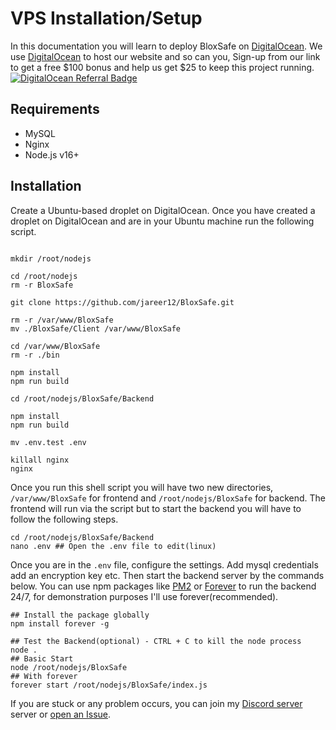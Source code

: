 # VPS Installation/Setup

In this documentation you will learn to deploy BloxSafe on [DigitalOcean](https://www.digitalocean.com/?refcode=bcc56aadc190&utm_campaign=Referral_Invite&utm_medium=Referral_Program&utm_source=badge). We use [DigitalOcean](https://www.digitalocean.com/?refcode=bcc56aadc190&utm_campaign=Referral_Invite&utm_medium=Referral_Program&utm_source=badge) to host our website and so can you, Sign-up from our link to get a free $100 bonus and help us get $25 to keep this project running.
[![DigitalOcean Referral Badge](https://web-platforms.sfo2.cdn.digitaloceanspaces.com/WWW/Badge%201.svg)](https://www.digitalocean.com/?refcode=bcc56aadc190&utm_campaign=Referral_Invite&utm_medium=Referral_Program&utm_source=badge)

## Requirements

- MySQL
- Nginx
- Node.js v16+

## Installation

Create a Ubuntu-based droplet on DigitalOcean. Once you have created a droplet on DigitalOcean and are in your Ubuntu machine run the following script.

```shell

mkdir /root/nodejs

cd /root/nodejs
rm -r BloxSafe

git clone https://github.com/jareer12/BloxSafe.git

rm -r /var/www/BloxSafe
mv ./BloxSafe/Client /var/www/BloxSafe

cd /var/www/BloxSafe
rm -r ./bin

npm install
npm run build

cd /root/nodejs/BloxSafe/Backend

npm install
npm run build

mv .env.test .env

killall nginx
nginx

```

Once you run this shell script you will have two new directories, `/var/www/BloxSafe` for frontend and `/root/nodejs/BloxSafe` for backend. The frontend will run via the script but to start the backend you will have to follow the following steps.

```shell
cd /root/nodejs/BloxSafe/Backend
nano .env ## Open the .env file to edit(linux)
```

Once you are in the `.env` file, configure the settings. Add mysql credentials add an encryption key etc. Then start the backend server by the commands below. You can use npm packages like [PM2](https://www.npmjs.com/package/pm2) or [Forever](https://www.npmjs.com/package/forever) to run the backend 24/7, for demonstration purposes I'll use forever(recommended).

```shell
## Install the package globally
npm install forever -g
```

```shell
## Test the Backend(optional) - CTRL + C to kill the node process
node .
## Basic Start
node /root/nodejs/BloxSafe
## With forever
forever start /root/nodejs/BloxSafe/index.js
```

If you are stuck or any problem occurs, you can join my [Discord server](https://discord.gg/M6bn9xtrhC) server or [open an Issue](https://github.com/jareer12/BloxSafe/issues).
